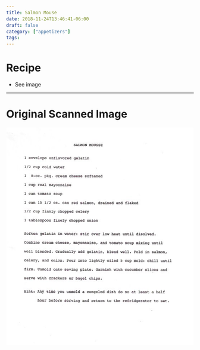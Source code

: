 ```yaml
---
title: Salmon Mouse
date: 2018-11-24T13:46:41-06:00
draft: false
category: ["appetizers"]
tags:
---
```


# Recipe

- See image

-----

# Original Scanned Image

![](/appetizers/salmon-mouse.png)